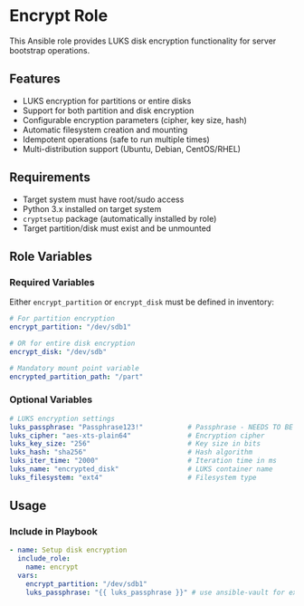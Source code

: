 # Encrypt Role

This Ansible role provides LUKS disk encryption functionality for server bootstrap operations.

## Features

- LUKS encryption for partitions or entire disks
- Support for both partition and disk encryption
- Configurable encryption parameters (cipher, key size, hash)
- Automatic filesystem creation and mounting
- Idempotent operations (safe to run multiple times)
- Multi-distribution support (Ubuntu, Debian, CentOS/RHEL)

## Requirements

- Target system must have root/sudo access
- Python 3.x installed on target system
- `cryptsetup` package (automatically installed by role)
- Target partition/disk must exist and be unmounted

## Role Variables

### Required Variables

Either `encrypt_partition` or `encrypt_disk` must be defined in inventory:

```yaml
# For partition encryption
encrypt_partition: "/dev/sdb1"

# OR for entire disk encryption
encrypt_disk: "/dev/sdb"

# Mandatory mount point variable
encrypted_partition_path: "/part"
```

### Optional Variables

```yaml
# LUKS encryption settings
luks_passphrase: "Passphrase123!"           # Passphrase - NEEDS TO BE SET
luks_cipher: "aes-xts-plain64"              # Encryption cipher
luks_key_size: "256"                        # Key size in bits
luks_hash: "sha256"                         # Hash algorithm
luks_iter_time: "2000"                      # Iteration time in ms
luks_name: "encrypted_disk"                 # LUKS container name
luks_filesystem: "ext4"                     # Filesystem type
```

## Usage

### Include in Playbook

```yaml
- name: Setup disk encryption
  include_role:
    name: encrypt
  vars:
    encrypt_partition: "/dev/sdb1"
    luks_passphrase: "{{ luks_passphrase }}" # use ansible-vault for extra security
```
